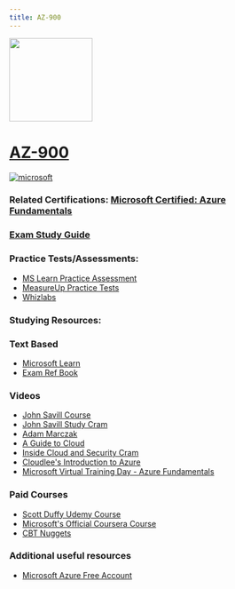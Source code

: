 ```yaml
---
title: AZ-900
---
```


<img src="/az-900.png" width="150" height="150">

# [AZ-900](https://learn.microsoft.com/en-us/certifications/exams/az-900?WT.mc_id=291324)
<a href='https://learn.microsoft.com/en-us/certifications/azure-fundamentals?WT.mc_id=291324' target="_blank"><img alt='microsoft' src='https://img.shields.io/badge/fundamentals-100000?style=for-the-badge&logo=microsoft&logoColor=white&labelColor=0078D4&color=212221'/></a> 

### Related Certifications: [Microsoft Certified: Azure Fundamentals](https://learn.microsoft.com/en-us/certifications/azure-fundamentals?WT.mc_id=291324)

### [Exam Study Guide](https://learn.microsoft.com/credentials/certifications/resources/study-guides/az-900?WT.mc_id=291324)

### Practice Tests/Assessments:
- [MS Learn Practice Assessment](https://learn.microsoft.com/credentials/certifications/exams/az-900/practice/assessment?assessment-type=practice&assessmentId=23&WT.mc_id=291324)
- [MeasureUp Practice Tests](https://www.measureup.com/microsoft-practice-test-az-900-microsoft-azure-fundamentals.html#u44)
- [Whizlabs](https://www.whizlabs.com/microsoft-azure-certification-az-900)
  
### Studying Resources:

### Text Based 
- [Microsoft Learn](https://learn.microsoft.com/en-us/certifications/exams/az-900?WT.mc_id=291324)
- [Exam Ref Book](https://www.microsoftpressstore.com/store/exam-ref-az-900-microsoft-azure-fundamentals-9780137955145)
### Videos
- [John Savill Course](https://www.youtube.com/playlist?list=PLlVtbbG169nED0_vMEniWBQjSoxTsBYS3)
- [John Savill Study Cram](https://www.youtube.com/watch?v=tQp1YkB2Tgs)
- [Adam Marczak](https://www.youtube.com/playlist?list=PLGjZwEtPN7j-Q59JYso3L4_yoCjj2syrM)
- [A Guide to Cloud](https://www.youtube.com/playlist?list=PLhLKc18P9YOD2Iu7rlZ7Y5AM1mv66kMI7)
- [Inside Cloud and Security Cram](https://www.youtube.com/watch?v=gH3pwWO0Q9Y)
- [Cloudlee's Introduction to Azure](https://learn.cloudlee.io/p/getting-started-with-azure)
- [Microsoft Virtual Training Day - Azure Fundamentals](https://events.microsoft.com/en-us/allevents/?language=English&clientTimeZone=1&search=Microsoft%20Azure%20Virtual%20Training%20Day:%20Fundamentals)
### Paid Courses
- [Scott Duffy Udemy Course](https://www.udemy.com/course/az900-azure)
- [Microsoft's Official Coursera Course](https://www.coursera.org/specializations/microsoft-azure-fundamentals-az-900)
- [CBT Nuggets](https://www.cbtnuggets.com/it-training/microsoft-azure/fundamentals)
### Additional useful resources
- [Microsoft Azure Free Account](https://azure.microsoft.com/free?WT.mc_id=291324)
